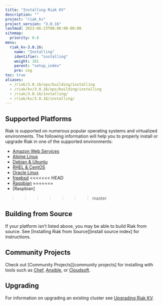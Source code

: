 ```yaml
---
title: "Installing Riak KV"
description: ""
project: "riak_kv"
project_version: "3.0.16"
lastmod: 2023-06-23T00:00:00-00:00
sitemap:
  priority: 0.8
menu:
  riak_kv-3.0.16:
    name: "Installing"
    identifier: "installing"
    weight: 101
    parent: "setup_index"
    pre: cog
toc: true
aliases:
  - /riak/3.0.16/ops/building/installing
  - /riak/kv/3.0.16/ops/building/installing
  - /riak/3.0.16/installing/
  - /riak/kv/3.0.16/installing/
---
```


[install aws]: {{<baseurl>}}riak/kv/3.0.16/setup/installing/amazon-web-services
[install alpine]: {{<baseurl>}}riak/kv/3.0.16/setup/installing/alpine-linux
[install debian & ubuntu]: {{<baseurl>}}riak/kv/3.0.16/setup/installing/debian-ubuntu
[install raspbian]: {{<baseurl>}}riak/kv/3.0.16/setup/installing/debian-ubuntu/#raspbian-bullseye
[install oracle linux]: {{<baseurl>}}riak/kv/3.0.16/setup/installing/oracle-linux
[install rhel & centos]: {{<baseurl>}}riak/kv/3.0.16/setup/installing/rhel-centos
[install freebsd]: {{<baseurl>}}riak/kv/3.0.16/setup/installing/freebsd
[upgrade index]: {{<baseurl>}}riak/kv/3.0.16/setup/upgrading

## Supported Platforms

Riak is supported on numerous popular operating systems and virtualized
environments. The following information will help you to
properly install or upgrade Riak in one of the supported environments:

  * [Amazon Web Services][install aws]
  * [Alpine Linux][install alpine]
  * [Debian & Ubuntu][install debian & ubuntu]
  * [RHEL & CentOS][install rhel & centos]
  * [Oracle Linux][install oracle linux]
  * [freebsd][install freebsd]
<<<<<<< HEAD
  * [Raspbian][install raspbian]
=======
  * [Raspbian]
>>>>>>> master

## Building from Source

If your platform isn’t listed above, you may be able to build Riak from source. See [Installing Riak from Source][install source index] for instructions.

## Community Projects

Check out [Community Projects][community projects] for installing with tools such as [Chef](https://www.chef.io/chef/), [Ansible](http://www.ansible.com/), or [Cloudsoft](http://www.cloudsoftcorp.com/).

## Upgrading

For information on upgrading an existing cluster see [Upgrading Riak KV][upgrade index].

